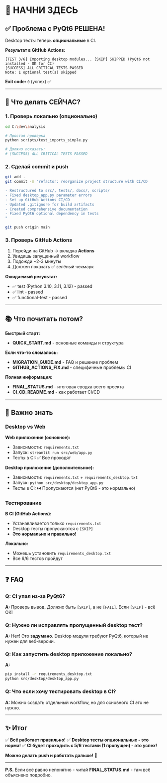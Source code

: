 # 👋 НАЧНИ ЗДЕСЬ

## ✅ Проблема с PyQt6 РЕШЕНА!

Desktop тесты теперь **опциональные** в CI.

**Результат в GitHub Actions:**
```
[TEST 3/6] Importing desktop modules... [SKIP] SKIPPED (PyQt6 not installed - OK for CI)
[SUCCESS] ALL CRITICAL TESTS PASSED
Note: 1 optional test(s) skipped
```

**Exit code:** `0` (успех) ✅

---

## 🚀 Что делать СЕЙЧАС?

### 1. Проверь локально (опционально)

```bash
cd C:\dev\analysis

# Простая проверка
python scripts/test_imports_simple.py

# Должно показать:
# [SUCCESS] ALL CRITICAL TESTS PASSED
```

### 2. Сделай commit и push

```bash
git add .
git commit -m "refactor: reorganize project structure with CI/CD

- Restructured to src/, tests/, docs/, scripts/
- Fixed desktop_app.py parameter errors
- Set up GitHub Actions CI/CD
- Updated .gitignore for build artifacts
- Created comprehensive documentation
- Fixed PyQt6 optional dependency in tests
"

git push origin main
```

### 3. Проверь GitHub Actions

1. Перейди на GitHub → вкладка **Actions**
2. Увидишь запущенный workflow
3. Подожди ~2-3 минуты
4. Должен показать ✅ зелёный чекмарк

**Ожидаемый результат:**
- ✅ test (Python 3.10, 3.11, 3.12) - passed
- ✅ lint - passed
- ✅ functional-test - passed

---

## 📚 Что почитать потом?

**Быстрый старт:**
- **QUICK_START.md** - основные команды и структура

**Если что-то сломалось:**
- **MIGRATION_GUIDE.md** - FAQ и решение проблем
- **GITHUB_ACTIONS_FIX.md** - специфичные проблемы CI

**Полная информация:**
- **FINAL_STATUS.md** - итоговая сводка всего проекта
- **CI_CD_README.md** - как работает CI/CD

---

## 🎯 Важно знать

### Desktop vs Web

**Web приложение (основное):**
- Зависимости: `requirements.txt`
- Запуск: `streamlit run src/web/app.py`
- Тесты в CI: ✅ Все проходят

**Desktop приложение (дополнительное):**
- Зависимости: `requirements.txt` + `requirements_desktop.txt`
- Запуск: `python src/desktop/desktop_app.py`
- Тесты в CI: ⏭️ Пропускаются (нет PyQt6 - это нормально)

### Тестирование

**В CI (GitHub Actions):**
- Устанавливается только `requirements.txt`
- Desktop тесты пропускаются с `[SKIP]`
- **Это нормально и правильно!**

**Локально:**
- Можешь установить `requirements_desktop.txt`
- Все 6/6 тестов пройдут

---

## ❓ FAQ

### Q: CI упал из-за PyQt6?

**A:** Проверь вывод. Должно быть `[SKIP]`, а не `[FAIL]`. Если `[SKIP]` - всё ОК!

### Q: Нужно ли исправлять пропущенный desktop тест?

**A:** Нет! Это **задумано**. Desktop модули требуют PyQt6, который не нужен для веб-версии.

### Q: Как запустить desktop приложение локально?

**A:**
```bash
pip install -r requirements_desktop.txt
python src/desktop/desktop_app.py
```

### Q: Что если хочу тестировать desktop в CI?

**A:** Можно создать отдельный workflow, но для основного CI это не нужно.

---

## ✨ Итог

✅ **Всё работает правильно!**
✅ **Desktop тесты опциональные - это норма!**
✅ **CI будет проходить с 5/6 тестами (1 пропущен) - это успех!**

**Можно делать push и работать дальше! 🎉**

---

**P.S.** Если всё равно непонятно - читай **FINAL_STATUS.md** - там всё объяснено подробно.
